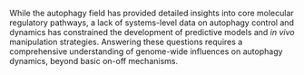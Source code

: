 While the autophagy field has provided detailed insights into core molecular regulatory pathways, a lack of systems-level data on autophagy control and dynamics has constrained the development of predictive models and <i>in vivo</i> manipulation strategies. Answering these questions requires a comprehensive understanding of genome-wide influences on autophagy dynamics, beyond basic on-off mechanisms.
